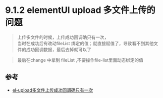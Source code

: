 # 9.1.2 elementUI upload 多文件上传的问题


>上传多文件的时候，上传成功回调确只有一次，  
当时在成功后有改动fileList 绑定的值；就直接赋值了，导致看不到其他文件的成功回调数据，最后去掉就可以了

>最后在change 中拿到 fileList ,不要操作file-list里面动态绑定的值

## 参考
- [el-upload多文件上传成功回调确只有一次](https://segmentfault.com/q/1010000016800088)
